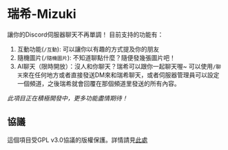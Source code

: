 # 瑞希-Mizuki
讓你的Discord伺服器聊天不再單調！
目前支持的功能有：

1. 互動功能(`/互動`): 可以讓你以有趣的方式提及你的朋友
2. 隨機圖片(`/隨機圖片`): 不知道聊點什麼？隨便發幾張圖片吧！
3. AI聊天（限時開放）：沒人和你聊天？瑞希可以跟你一起聊天喔~ 可以使用`/聊天`來在任何地方或者直接發送DM來和瑞希聊天，或者伺服器管理員可以設定一個頻道，之後瑞希就會回覆在那個頻道里發送的所有內容。

*此項目正在積極開發中，更多功能盡情期待！*
## 協議
這個項目受GPL v3.0協議的版權保護。詳情請見[此處](LICENSE)
